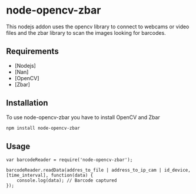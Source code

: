 # node-opencv-zbar
This nodejs addon uses the opencv library to connect to webcams or video files and the zbar library to scan the images looking for barcodes.

## Requirements
* [Nodejs]
* [Nan]
* [OpenCV]
* [Zbar]

## Installation
To use node-opencv-zbar you have to install OpenCV and Zbar

```bash
npm install node-opencv-zbar
```

## Usage
```
var barcodeReader = require('node-opencv-zbar');

barcodeReader.readData(addres_to_file | address_to_ip_cam | id_device, [time_interval], function(data) {
	console.log(data); // Barcode captured
});

```

